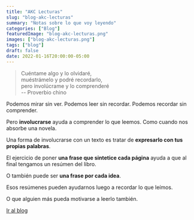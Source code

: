 ```yaml
---
title: "AKC Lecturas"
slug: "blog-akc-lecturas"
summary: "Notas sobre lo que voy leyendo"
categories: ["Blog"]
featuredImage: "blog-akc-lecturas.png"
images: ["blog-akc-lecturas.png"]
tags: ["blog"]
draft: false
date: 2022-01-16T20:00:00-05:00
---
```

> Cuéntame algo y lo olvidaré,\
> muéstrámelo y podré recordarlo,\
> pero involúcrame y lo comprenderé\
> -- Proverbio chino

Podemos mirar sin ver. Podemos leer sin recordar. Podemos recordar sin comprender.

Pero **involucrarse** ayuda a comprender lo que leemos. Como cuando nos absorbe una novela.

Una forma de involucrarse con un texto es tratar de **expresarlo con tus propias palabras**.

El ejercicio de poner **una frase que sintetice cada página** ayuda a que al final tengamos un resúmen del libro.

O también puede ser **una frase por cada idea**.

Esos resúmenes pueden ayudarnos luego a recordar lo que leímos.

O que alguien más pueda motivarse a leerlo también.

[Ir al blog](https://lecturas.akcademia.xyz)